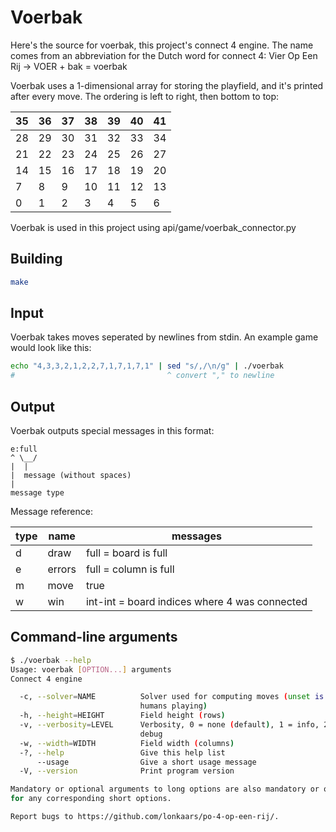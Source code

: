 [meta]: <title> (po connect-4 voerbak readme)
[meta]: <tags> (po4, po-connect-4, voerbak, c)
[meta]: <date> (April 1 2021)
[meta]: <author> (Loekaars)

# Voerbak

Here's the source for voerbak, this project's connect 4 engine. The name comes from an abbreviation for the Dutch word for connect 4: Vier Op Een Rij -> VOER + bak = voerbak

Voerbak uses a 1-dimensional array for storing the playfield, and it's printed after every move. The ordering is left to right, then bottom to top:

35|36|37|38|39|40|41
-|-|-|-|-|-|-
28|29|30|31|32|33|34
21|22|23|24|25|26|27
14|15|16|17|18|19|20
7|8|9|10|11|12|13
0|1|2|3|4|5|6

Voerbak is used in this project using api/game/voerbak_connector.py

## Building

```sh
make
```

## Input

Voerbak takes moves seperated by newlines from stdin. An example game would look like this:

``` sh
echo "4,3,3,2,1,2,2,7,1,7,1,7,1" | sed "s/,/\n/g" | ./voerbak
#                                  ^ convert "," to newline
```

## Output

Voerbak outputs special messages in this format:

```
e:full
^ \__/
|  |
|  message (without spaces)
|
message type
```

Message reference:

type|name|messages
-|-|-
d|draw|full = board is full
e|errors|full = column is full
m|move|true|false = if it's player 1's move
w|win|int-int = board indices where 4 was connected

## Command-line arguments

```sh
$ ./voerbak --help
Usage: voerbak [OPTION...] arguments
Connect 4 engine

  -c, --solver=NAME          Solver used for computing moves (unset is two
                             humans playing)
  -h, --height=HEIGHT        Field height (rows)
  -v, --verbosity=LEVEL      Verbosity, 0 = none (default), 1 = info, 2 =
                             debug
  -w, --width=WIDTH          Field width (columns)
  -?, --help                 Give this help list
      --usage                Give a short usage message
  -V, --version              Print program version

Mandatory or optional arguments to long options are also mandatory or optional
for any corresponding short options.

Report bugs to https://github.com/lonkaars/po-4-op-een-rij/.
```


